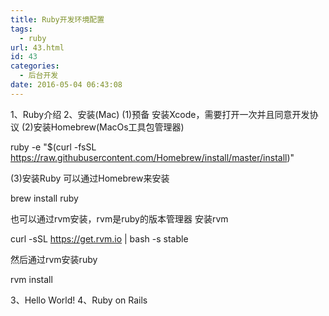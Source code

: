 ```yaml
---
title: Ruby开发环境配置
tags:
  - ruby
url: 43.html
id: 43
categories:
  - 后台开发
date: 2016-05-04 06:43:08
---
```


1、Ruby介绍 2、安装(Mac) (1)预备 安装Xcode，需要打开一次并且同意开发协议 (2)安装Homebrew(MacOs工具包管理器)

ruby -e "$(curl -fsSL https://raw.githubusercontent.com/Homebrew/install/master/install)"

(3)安装Ruby 可以通过Homebrew来安装

brew install ruby

也可以通过rvm安装，rvm是ruby的版本管理器 安装rvm

curl -sSL https://get.rvm.io | bash -s stable

然后通过rvm安装ruby

rvm install

3、Hello World! 4、Ruby on Rails